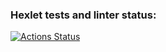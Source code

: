 ### Hexlet tests and linter status:
[![Actions Status](https://github.com/domingi/frontend-project-11/workflows/hexlet-check/badge.svg)](https://github.com/domingi/frontend-project-11/actions)